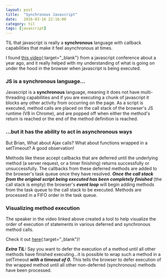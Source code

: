 ```yaml
---
layout: post
title:  "Synchronous Javascript"
date:   2016-03-16 22:16:00
category: til
tags: [javascript]
---
```


TIL that javascript is really a **synchronous** language with callback capabilities that make it feel asynchronous at times.

I found [this video][video]{:target="_blank"} from a javascript conference about a year ago, and it really helped with my understanding of what is going on under the hood in the browser when javascript is being executed.

### JS is a synchronous language...

Javascript is a **synchronous** language, meaning it does not have multi-threading capabilities and if you are executing a chunk of javascript it blocks any other activity from occurring on the page. As a script is executed, method calls are placed on the call stack of the browser's JS runtime (V8 in Chrome), and are popped off when either the method's return is reached or the end of the method definition is reached.

### ...but it has the ability to act in asynchronous ways

But Brian, What about Ajax calls? What about functions wrapped in a setTimeout? A good observation!

Methods like these accept callbacks that are deferred until the underlying method (a server request, or a timer finishing) returns successfully or unsuccessfully. The callbacks from these deferred methods are added to the browser's task queue once they have resolved. ***Once the call stack from the original script being executed has been completely finished*** (the call stack is empty) the browser's ***event loop*** will begin adding methods from the task queue to the call stack to be executed. Methods are processed in a FIFO order in the task queue.

### Visualizing method execution

The speaker in the video linked above created a tool to help visualize the order of execution of statements in various deferred and synchronous method calls.

Check it out [here][loupe]{:target="_blank"}!

***Extra TIL:*** Say you want to defer the execution of a method until all other methods have finished executing...it is possible to wrap such a method in a setTimeout ***with a timeout of 0.*** This tells the browser to defer execution of the wrapped method until all other non-deferred (synchronous) methods have been processed.


[video]: https://www.youtube.com/watch?v=8aGhZQkoFbQ
[loupe]: http://latentflip.com/loupe/
